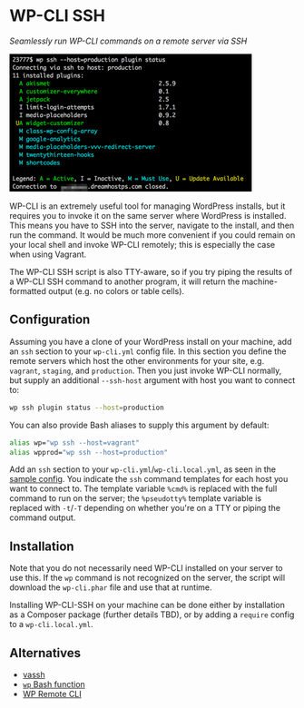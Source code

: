# WP-CLI SSH
*Seamlessly run WP-CLI commands on a remote server via SSH*

![Running wp plugin status on production](screenshot1.png)

WP-CLI is an extremely useful tool for managing WordPress installs, but it requires 
you to invoke it on the same server where WordPress is installed. This means you have
to SSH into the server, navigate to the install, and then run the command. It would
be much more convenient if you could remain on your local shell and invoke WP-CLI 
remotely; this is especially the case when using Vagrant. 

The WP-CLI SSH script is also TTY-aware, so if you try piping the results of a WP-CLI SSH 
command to another program, it will return the machine-formatted output (e.g. no colors or table cells).

## Configuration

Assuming you have a clone of your WordPress install on your machine, add an `ssh` section
to your `wp-cli.yml` config file. In this section you define the remote servers which 
host the other environments for your site, e.g. `vagrant`, `staging`, and `production`. 
Then you just invoke WP-CLI normally, but supply an additional `--ssh-host` argument with
host you want to connect to:

```bash
wp ssh plugin status --host=production
```

You can also provide Bash aliases to supply this argument by default:

```bash
alias wp="wp ssh --host=vagrant"
alias wpprod="wp ssh --host=production"
```

Add an `ssh` section to your `wp-cli.yml`/`wp-cli.local.yml`, as seen in the [sample config](wp-cli.sample.yml).
You indicate the `ssh` command templates for each host you want to connect to. The template variable `%cmd%` is 
replaced with the full command to run on the server; the `%pseudotty%` template variable is replaced 
with `-t`/`-T` depending on whether you're on a TTY or piping the command output.

## Installation

Note that you do not necessarily need WP-CLI installed on your server to use this. If the `wp` command is not
recognized on the server, the script will download the `wp-cli.phar` file and use that at runtime.

Installing WP-CLI-SSH on your machine can be done either by installation as a Composer package (further details TBD),
or by adding a `require` config to a `wp-cli.local.yml`.

## Alternatives

 * [vassh](https://github.com/x-team/vassh)
 * [`wp` Bash function](https://github.com/humanmade/Salty-WordPress/issues/16)
 * [WP Remote CLI](https://github.com/humanmade/wp-remote-cli/)

